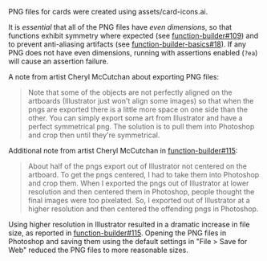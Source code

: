 PNG files for cards were created using assets/card-icons.ai. 

It is _essential_ that all of the PNG files have _even dimensions_,
so that functions exhibit symmetry where expected 
(see [function-builder#109](https://github.com/phetsims/function-builder/issues/109)) 
and to prevent anti-aliasing artifacts 
(see [function-builder-basics#18](https://github.com/phetsims/function-builder-basics/issues/18)).
If any PNG does not have even dimensions, running with assertions enabled (`?ea`) will cause an assertion failure.

A note from artist Cheryl McCutchan about exporting PNG files:
> Note that some of the objects are not perfectly aligned on the artboards (Illustrator just won't align some images) 
so that when the pngs are exported there is a little more space on one side than the other. 
You can simply export some art from Illustrator and have a perfect symmetrical png. The solution is to pull them 
into Photoshop and crop then until they're symmetrical.

Additional note from artist Cheryl McCutchan in [function-builder#115](https://github.com/phetsims/function-builder/issues/115#issuecomment-349383339):
> About half of the pngs export out of Illustrator not centered on the artboard. To get the pngs centered,
I had to take them into Photoshop and crop them. When I exported the pngs out of Illustrator at lower resolution
and then centered them in Photoshop, people thought the final images were too pixelated. So, I exported out of
Illustrator at a higher resolution and then centered the offending pngs in Photoshop.

Using higher resolution in Illustrator resulted in a dramatic increase in file size, as reported in [function-builder#115](https://github.com/phetsims/function-builder/issues/115).
Opening the PNG files in Photoshop and saving them using the default settings in "File > Save for Web" reduced the PNG files
to more reasonable sizes.
